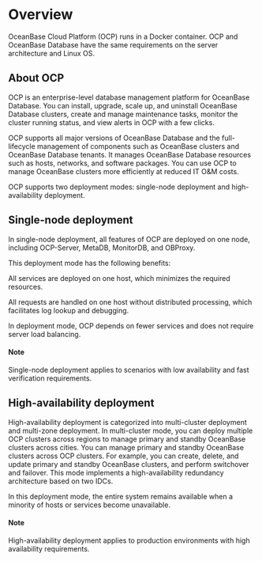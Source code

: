 # Overview

OceanBase Cloud Platform (OCP) runs in a Docker container. OCP and OceanBase Database have the same requirements on the server architecture and Linux OS.

## About OCP

OCP is an enterprise-level database management platform for OceanBase Database. You can install, upgrade, scale up, and uninstall OceanBase Database clusters, create and manage maintenance tasks, monitor the cluster running status, and view alerts in OCP with a few clicks.

OCP supports all major versions of OceanBase Database and the full-lifecycle management of components such as OceanBase clusters and OceanBase Database tenants. It manages OceanBase Database resources such as hosts, networks, and software packages. You can use OCP to manage OceanBase clusters more efficiently at reduced IT O&M costs.

OCP supports two deployment modes: single-node deployment and high-availability deployment.

## Single-node deployment

In single-node deployment, all features of OCP are deployed on one node, including OCP-Server, MetaDB, MonitorDB, and OBProxy.

This deployment mode has the following benefits:

All services are deployed on one host, which minimizes the required resources.

All requests are handled on one host without distributed processing, which facilitates log lookup and debugging.

In deployment mode, OCP depends on fewer services and does not require server load balancing.

  <main id="notice" type='explain'>
    <h4>Note</h4>
    <p>Single-node deployment applies to scenarios with low availability and fast verification requirements. </p>
  </main>

## High-availability deployment

High-availability deployment is categorized into multi-cluster deployment and multi-zone deployment. In multi-cluster mode, you can deploy multiple OCP clusters across regions to manage primary and standby OceanBase clusters across cities. You can manage primary and standby OceanBase clusters across OCP clusters. For example, you can create, delete, and update primary and standby OceanBase clusters, and perform switchover and failover. This mode implements a high-availability redundancy architecture based on two IDCs.

In this deployment mode, the entire system remains available when a minority of hosts or services become unavailable.

  <main id="notice" type='explain'>
    <h4>Note</h4>
    <p>High-availability deployment applies to production environments with high availability requirements. </p>
  </main>

